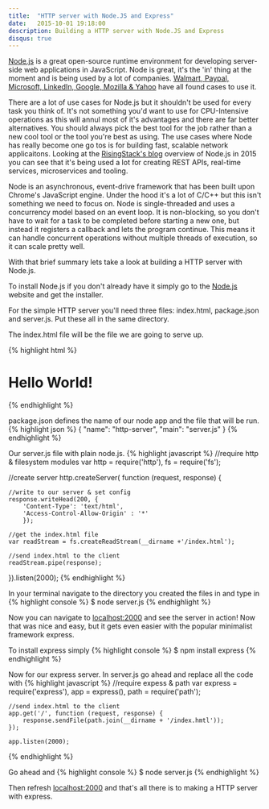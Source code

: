 ```yaml
---
title:  "HTTP server with Node.JS and Express"
date:   2015-10-01 19:18:00
description: Building a HTTP server with Node.JS and Express
disqus: true
---
```


<a class='external' href="https://nodejs.org" target="_blank">Node.js</a> is a great open-source runtime environment for developing server-side web applications in JavaScript. Node is great, it's the 'in' thing at the moment and is being used by a lot of companies. <a class='external' href="http://venturebeat.com/2012/01/24/why-walmart-is-using-node-js/">Walmart, </a><a class='external' href="https://www.paypal-engineering.com/2013/11/22/node-js-at-paypal/" target="_blank">Paypal, </a><a class='external' href="https://azure.microsoft.com/en-us/develop/nodejs/" target="_blank">Microsoft, </a><a class='external' href="http://venturebeat.com/2011/08/16/linkedin-node/" target="_blank">LinkedIn, </a><a class='external' href="http://venturebeat.com/2012/01/24/node-at-google-mozilla-yahoo/" target="_blank">Google, Mozilla & Yahoo</a> have all found cases to use it.

There are a lot of use cases for Node.js but it shouldn't be used for every task you think of. It's not something you'd want to use for CPU-Intensive operations as this will annul most of it's advantages and there are far better alternatives. You should always pick the best tool for the job rather than a new cool tool or the tool you're best as using. The use cases where Node has really become one go tos is for building fast, scalable network applicaitons. Looking at the <a class='external' href="https://blog.risingstack.com/what-is-nodejs-used-for-the-2015-nodejs-overview-report/" target="_blank">RisingStack's blog</a> overview of Node.js in 2015 you can see that it's being used a lot for creating REST APIs, real-time services, microservices and tooling.

Node is an asynchronous, event-drive framework that has been built upon Chrome's JavaScript engine. Under the hood it's a lot of C/C++ but this isn't something we need to focus on. Node is single-threaded and uses a concurrency model based on an event loop. It is non-blocking, so you don't have to wait for a task to be completed before starting a new one, but instead it registers a callback and lets the program continue. This means it can handle concurrent operations without multiple threads of execution, so it can scale pretty well.

With that brief summary lets take a look at building a HTTP server with Node.js.

To install Node.js if you don't already have it simply go to the <a class='external' href="https://nodejs.org/en/download/" target="_blank">Node.js</a> website and get the installer.

For the simple HTTP server you'll need three files: index.html, package.json and server.js. Put these all in the same directory.

The index.html file will be the file we are going to serve up.

{% highlight html %}
<!DOCTYPE html>
<html lang="en">
<head>
	<meta charset="UTF-8">
	<title>HTTP server with Node.js</title>
</head>
<body>
	<h1>Hello World!</h1>
</body>
</html>
{% endhighlight %}

package.json defines the name of our node app and the file that will be run.
{% highlight json %}
{
	"name": "http-server",
	"main": "server.js"
}
{% endhighlight %}

Our server.js file with plain node.js.
{% highlight javascript %}
//require http & filesystem modules
var http = require('http'),
    fs   = require('fs');

//create server
http.createServer( function (request, response) {

	//write to our server & set config
	response.writeHead(200, {
		'Content-Type': 'text/html',
		'Access-Control-Allow-Origin' : '*'
		});

	//get the index.html file
	var readStream = fs.createReadStream(__dirname +'/index.html');

	//send index.html to the client
	readStream.pipe(response);
}).listen(2000);
{% endhighlight %}

In your terminal navigate to the directory you created the files in and type in
{% highlight console %}
 $ node server.js
{% endhighlight %}


Now you can navigate to <a class='external' href="http://localhost:2000" target="_blank">localhost:2000</a> and see the server in action! Now that was nice and easy, but it gets even easier with the popular minimalist framework express.

To install express simply
{% highlight console %}
 $ npm install express
{% endhighlight %}

Now for our express server. In server.js go ahead and replace all the code with
{% highlight javascript %}
//require expess & path
var express = require('express'),
    app     = express(),
    path    = require('path');

	//send index.html to the client
	app.get('/', function (request, response) {
		response.sendFile(path.join(__dirname + '/index.hmtl'));
	});

	app.listen(2000);
{% endhighlight %}

Go ahead and
{% highlight console %}
 $ node server.js
{% endhighlight %}

Then refresh <a class='external' href="http://localhost:2000" target="_blank">localhost:2000</a> and that's all there is to making a HTTP server with express.
